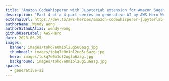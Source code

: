 ```yaml
---
title: "Amazon CodeWhisperer with JupyterLab extension for Amazon SageMaker Studio - Part 4"
description: "Part 4 of a 4 part series on generative AI by AWS Hero Wendy Wong."
externalUrl: https://dev.to/aws-heroes/amazon-codewhisperer-jupyterlab-extension-for-amazon-sagemaker-studio-1lc2
authorName: Wendy Wong
authorGithubAlias: wendy-wong
githubUserLabel: AWS-Hero
date: 2023-06-25
images:
  banner: images/tokq7e0m1ol2ug5u6azg.jpg
  thumbnail: images/tokq7e0m1ol2ug5u6azg.jpg
  hero: images/tokq7e0m1ol2ug5u6azg.jpg
  background: images/tokq7e0m1ol2ug5u6azg.jpg
spaces:
  - generative-ai
---
```

